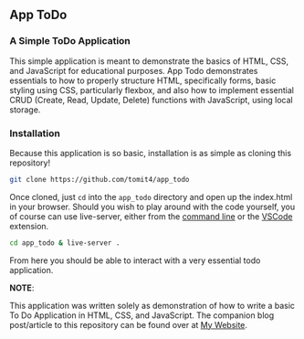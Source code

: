## App ToDo

### A Simple ToDo Application

This simple application is meant to demonstrate the basics of HTML, CSS, and
JavaScript for educational purposes. App Todo demonstrates essentials to how to
properly structure HTML, specifically forms, basic styling using CSS,
particularly flexbox, and also how to implement essential CRUD (Create,
Read, Update, Delete) functions with JavaScript, using local storage.

### Installation

Because this application is so basic, installation is as simple as cloning
this repository!

```bash
git clone https://github.com/tomit4/app_todo
```

Once cloned, just `cd` into the `app_todo` directory and open up the index.html
in your browser. Should you wish to play around with the code yourself, you of
course can use live-server, either from the [command line](https://github.com/tapio/live-server) or the [VSCode](https://marketplace.visualstudio.com/items?itemName=ritwickdey.LiveServer)
extension.

```bash
cd app_todo & live-server .
```

From here you should be able to interact with a very essential todo application.

**NOTE**:

This application was written solely as demonstration of how to write a basic
To Do Application in HTML, CSS, and JavaScript. The companion blog post/article
to this repository can be found over at [My
Website](https://brianhayes.dev/blog/all_together).
